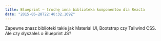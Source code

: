 ```yaml
---
title: Blueprint – trochę inna biblioteka komponentów dla Reacta 
date: "2015-05-28T22:40:32.169Z"
---
```


Zapewne znasz biblioteki takie jak Material UI, Bootstrap czy Tailwind CSS. Ale czy słyszałeś o Blueprint JS?


